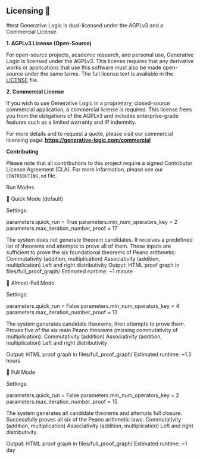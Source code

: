 ## Licensing 📜

#test
Generative Logic is dual-licensed under the AGPLv3 and a Commercial License.

**1. AGPLv3 License (Open-Source)**

For open-source projects, academic research, and personal use, Generative Logic is licensed under the AGPLv3. 
This license requires that any derivative works or applications that use this software must also be made open-source under the same terms. The full license text is available in the [LICENSE](LICENSE) file.

**2. Commercial License**

If you wish to use Generative Logic in a proprietary, closed-source commercial application, a commercial license is required. This license frees you from the obligations of the AGPLv3 and includes enterprise-grade features such as a limited warranty and IP indemnity.

For more details and to request a quote, please visit our commercial licensing page:
**https://generative-logic.com/commercial**

**Contributing**

Please note that all contributions to this project require a signed Contributor License Agreement (CLA). For more information, please see our `CONTRIBUTING.md` file.


Run Modes

🔹 Quick Mode (default)

Settings:

parameters.quick_run = True
parameters.min_num_operators_key = 2
parameters.max_iteration_number_proof = 17

The system does not generate theorem candidates.
It receives a predefined list of theorems and attempts to prove all of them.
These inputs are sufficient to prove the six foundational theorems of Peano arithmetic:
Commutativity (addition, multiplication)
Associativity (addition, multiplication)
Left and right distributivity
Output: HTML proof graph in files/full_proof_graph/
Estimated runtime: ~1 minute



🔸 Almost-Full Mode

Settings:

parameters.quick_run = False
parameters.min_num_operators_key = 4
parameters.max_iteration_number_proof = 12

The system generates candidate theorems, then attempts to prove them.
Proves five of the six main Peano theorems (missing commutativity of multiplication):
Commutativity (addition)
Associativity (addition, multiplication)
Left and right distributivity

Output: HTML proof graph in files/full_proof_graph/
Estimated runtime: ~1.5 hours



🔸 Full Mode

Settings:

parameters.quick_run = False
parameters.min_num_operators_key = 2
parameters.max_iteration_number_proof = 15

The system generates all candidate theorems and attempts full closure.
Successfully proves all six of the Peano arithmetic laws:
Commutativity (addition, multiplication)
Associativity (addition, multiplication)
Left and right distributivity

Output: HTML proof graph in files/full_proof_graph/
Estimated runtime: ~1 day